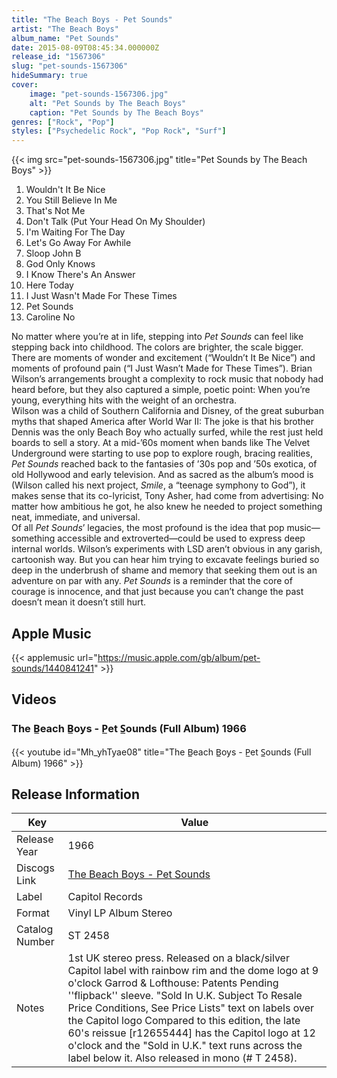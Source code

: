```yaml
---
title: "The Beach Boys - Pet Sounds"
artist: "The Beach Boys"
album_name: "Pet Sounds"
date: 2015-08-09T08:45:34.000000Z
release_id: "1567306"
slug: "pet-sounds-1567306"
hideSummary: true
cover:
    image: "pet-sounds-1567306.jpg"
    alt: "Pet Sounds by The Beach Boys"
    caption: "Pet Sounds by The Beach Boys"
genres: ["Rock", "Pop"]
styles: ["Psychedelic Rock", "Pop Rock", "Surf"]
---
```


{{< img src="pet-sounds-1567306.jpg" title="Pet Sounds by The Beach Boys" >}}

<!-- section break -->

1. Wouldn't It Be Nice
2. You Still Believe In Me
3. That's Not Me
4. Don't Talk (Put Your Head On My Shoulder)
5. I'm Waiting For The Day
6. Let's Go Away For Awhile
7. Sloop John B
8. God Only Knows
9. I Know There's An Answer
10. Here Today
11. I Just Wasn't Made For These Times
12. Pet Sounds
13. Caroline No

<!-- section break -->


No matter where you’re at in life, stepping into <i>Pet Sounds</i> can feel like stepping back into childhood. The colors are brighter, the scale bigger. There are moments of wonder and excitement (“Wouldn’t It Be Nice”) and moments of profound pain (“I Just Wasn’t Made for These Times”). Brian Wilson’s arrangements brought a complexity to rock music that nobody had heard before, but they also captured a simple, poetic point: When you’re young, everything hits with the weight of an orchestra.<br />
Wilson was a child of Southern California and Disney, of the great suburban myths that shaped America after World War II: The joke is that his brother Dennis was the only Beach Boy who actually surfed, while the rest just held boards to sell a story. At a mid-’60s moment when bands like The Velvet Underground were starting to use pop to explore rough, bracing realities, <i>Pet Sounds</i> reached back to the fantasies of ’30s pop and ’50s exotica, of old Hollywood and early television. And as sacred as the album’s mood is (Wilson called his next project, <i>Smile</i>, a “teenage symphony to God”), it makes sense that its co-lyricist, Tony Asher, had come from advertising: No matter how ambitious he got, he also knew he needed to project something neat, immediate, and universal.<br />
Of all <i>Pet Sounds</i>’ legacies, the most profound is the idea that pop music—something accessible and extroverted—could be used to express deep internal worlds. Wilson’s experiments with LSD aren’t obvious in any garish, cartoonish way. But you can hear him trying to excavate feelings buried so deep in the underbrush of shame and memory that seeking them out is an adventure on par with any. <i>Pet Sounds</i> is a reminder that the core of courage is innocence, and that just because you can’t change the past doesn’t mean it doesn’t still hurt.
 



## Apple Music
{{< applemusic url="https://music.apple.com/gb/album/pet-sounds/1440841241" >}}





## Videos
### The B̲each B̲oys - P̲et S̲ounds (Full Album) 1966
{{< youtube id="Mh_yhTyae08" title="The B̲each B̲oys - P̲et S̲ounds (Full Album) 1966" >}}<br>



## Release Information
|  Key           | Value                                                |
| ---------------| ---------------------------------------------------- |
| Release Year   | 1966                                   |
| Discogs Link   | [The Beach Boys - Pet Sounds](https://www.discogs.com/release/1567306-The-Beach-Boys-Pet-Sounds) |
| Label          | Capitol Records |
| Format         | Vinyl LP Album Stereo |
| Catalog Number | ST 2458 |
| Notes | 1st UK stereo press. Released on a black/silver Capitol label with rainbow rim and the dome logo at 9 o'clock  Garrod & Lofthouse: Patents Pending ''flipback'' sleeve.  "Sold In U.K. Subject To Resale Price Conditions, See Price Lists" text on labels over the Capitol logo   Compared to this edition, the late 60's reissue [r12655444]  has the Capitol logo at 12 o'clock and the "Sold in U.K." text runs across the label below it.   Also released in mono (# T 2458).  |